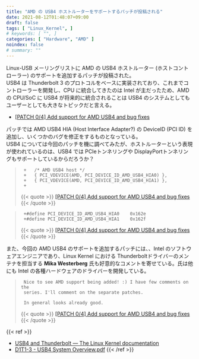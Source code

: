 ```yaml
---
title: "AMD の USB4 ホストルーターをサポートするパッチが投稿される"
date: 2021-08-12T01:48:07+09:00
draft: false
tags: [ "Linux_Kernel", ]
# keywords: [ "", ]
categories: [ "Hardware", "AMD" ]
noindex: false
# summary: ""
---
```


Linux-USB メーリングリストに AMD の USB4 ホストルーター (ホストコントローラー) のサポートを追加するパッチが投稿された。  
USB4 は Thunderbolt 3 のプロトコルをベースに実装されており、これまでコントローラーを開発し、CPU に統合してきたのは Intel が主だったため、AMD の CPU/SoC に USB4 が将来的に統合されることは USB4 のシステムとしてもユーザーとしても大きなトピックだと言える。  

 * [[PATCH 0/4] Add support for AMD USB4 and bug fixes](https://lore.kernel.org/linux-usb/YQgK9fQoI35P0yLf@lahna/T/#md7c47c816215c73b2d7e08e58b9532d5c5c4c9d0)

パッチでは AMD USB4 HIA (Host Interface Adapter?) の DeviceID (PCI ID) を追加し、いくつかのバグを修正をするものとなっている。  
USB4 については今回のパッチを機に調べてみたが、ホストルーターという表現が使われているのは、USB4 では PCIeトンネリングや DisplayPortトンネリングもサポートしているからだろうか？  


 > 		+	/* AMD USB4 host */
 > 		+	{ PCI_VDEVICE(AMD, PCI_DEVICE_ID_AMD_USB4_HIA0) },
 > 		+	{ PCI_VDEVICE(AMD, PCI_DEVICE_ID_AMD_USB4_HIA1) },
 > 		+
 >
 > {{< quote >}} [[PATCH 0/4] Add support for AMD USB4 and bug fixes](https://lore.kernel.org/linux-usb/YQgK9fQoI35P0yLf@lahna/T/#m6374365dcf16ecc112db3a29e4e8d64cc19abba5) {{< /quote >}}

 > 		+#define PCI_DEVICE_ID_AMD_USB4_HIA0	0x162e
 > 		+#define PCI_DEVICE_ID_AMD_USB4_HIA1	0x162f
 >
 > {{< quote >}} [[PATCH 0/4] Add support for AMD USB4 and bug fixes](https://lore.kernel.org/linux-usb/YQgK9fQoI35P0yLf@lahna/T/#m6374365dcf16ecc112db3a29e4e8d64cc19abba5) {{< /quote >}}

また、今回の AMD USB4 のサポートを追加するパッチには、、Intel のソフトウェアエンジニアであり、Linux Kernel における Thunderboltドライバーのメンテナを担当する **Mika Westerberg** 氏も好意的なコメントを寄せている。氏は他にも Intel の各種ハードウェアのドライバーを開発している。  

 > 		
 > 		Nice to see AMD support being added! :) I have few comments on the
 > 		series. I'll comment on the separate patches.
 > 		
 > 		In general looks already good.
 >
 > {{< quote >}} [[PATCH 0/4] Add support for AMD USB4 and bug fixes](https://lore.kernel.org/linux-usb/YQgK9fQoI35P0yLf@lahna/T/#m39a3f8b4c04569832cef86d14d72a2872a02158c) {{< /quote >}}


{{< ref >}}
 * [USB4 and Thunderbolt — The Linux Kernel documentation](https://www.kernel.org/doc/html/latest/admin-guide/thunderbolt.html)
 * [D1T1-3 - USB4 System Overview.pdf](https://www.usb.org/sites/default/files/D1T1-3%20-%20USB4%20System%20Overview.pdf)
{{< /ref >}}
